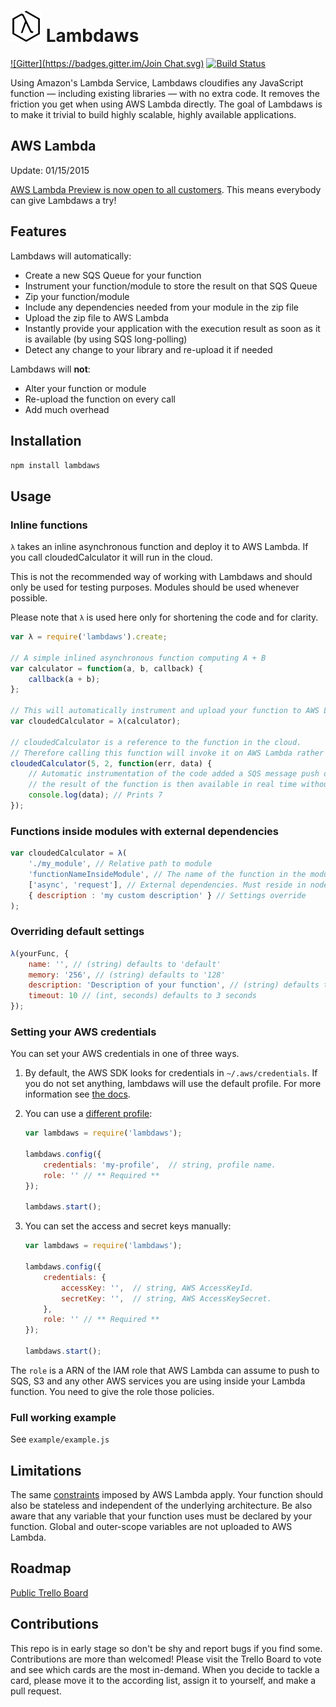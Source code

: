 ![logo](./logo50x50.png) Lambdaws
====================================

[![Gitter](https://badges.gitter.im/Join Chat.svg)](https://gitter.im/mentum/lambdaws?utm_source=badge&utm_medium=badge&utm_campaign=pr-badge&utm_content=badge) [![Build Status](https://img.shields.io/travis/mentum/lambdaws.svg?style=flat)](https://travis-ci.org/mentum/lambdaws)

Using Amazon's Lambda Service, Lambdaws cloudifies any JavaScript function — including existing libraries — with no extra code. It removes the friction you get when using AWS Lambda directly. The goal of Lambdaws is to make it trivial to build highly scalable, highly available applications.

## AWS Lambda

Update: 01/15/2015

[AWS Lambda Preview is now open to all customers](http://aws.amazon.com/about-aws/whats-new/2015/01/14/aws-lambda-preview-now-open-to-all-aws-customers/). This means everybody can give Lambdaws a try!

## Features

Lambdaws will automatically:
- Create a new SQS Queue for your function
- Instrument your function/module to store the result on that SQS Queue
- Zip your function/module
- Include any dependencies needed from your module in the zip file
- Upload the zip file to AWS Lambda
- Instantly provide your application with the execution result as soon as it is available (by using SQS long-polling)
- Detect any change to your library and re-upload it if needed

Lambdaws will __not__:
- Alter your function or module
- Re-upload the function on every call
- Add much overhead

## Installation

```npm install lambdaws```

## Usage

### Inline functions

```λ``` takes an inline asynchronous function and deploy it to AWS Lambda. If you call cloudedCalculator it will run in the cloud.

This is not the recommended way of working with Lambdaws and should only be used for testing purposes. Modules should be used whenever possible.

Please note that `λ` is used here only for shortening the code and for clarity.

```js
var λ = require('lambdaws').create;

// A simple inlined asynchronous function computing A + B
var calculator = function(a, b, callback) { 
	callback(a + b);
};

// This will automatically instrument and upload your function to AWS Lambda
var cloudedCalculator = λ(calculator);

// cloudedCalculator is a reference to the function in the cloud.
// Therefore calling this function will invoke it on AWS Lambda rather than locally.
cloudedCalculator(5, 2, function(err, data) {
	// Automatic instrumentation of the code added a SQS message push of the result
	// the result of the function is then available in real time without polling CloudWatch
	console.log(data); // Prints 7
});
```

### Functions inside modules with external dependencies

```js
var cloudedCalculator = λ(
	'./my_module', // Relative path to module
	'functionNameInsideModule', // The name of the function in the module. Optional if module returns a function.
	['async', 'request'], // External dependencies. Must reside in node_modules for now.
	{ description : 'my custom description' } // Settings override
);
```

### Overriding default settings

```js
λ(yourFunc, {
	name: '', // (string) defaults to 'default'
	memory: '256', // (string) defaults to '128'
	description: 'Description of your function', // (string) defaults to ''
	timeout: 10 // (int, seconds) defaults to 3 seconds
});
```

### Setting your AWS credentials

You can set your AWS credentials in one of three ways.

1. By default, the AWS SDK looks for credentials in `~/.aws/credentials`. If you do not set anything, lambdaws will use the default profile. For more information see [the docs](http://docs.aws.amazon.com/AWSJavaScriptSDK/guide/node-configuring.html#Credentials_from_the_Shared_Credentials_File_____aws_credentials_).

2. You can use a [different profile](http://docs.aws.amazon.com/AWSJavaScriptSDK/guide/node-configuring.html#Using_Profiles_with_the_SDK):

   ```js
   var lambdaws = require('lambdaws');

   lambdaws.config({
       credentials: 'my-profile',  // string, profile name.
       role: '' // ** Required **
   });

   lambdaws.start();
   ```

3. You can set the access and secret keys manually:

   ```js
   var lambdaws = require('lambdaws');

   lambdaws.config({
       credentials: {
           accessKey: '',  // string, AWS AccessKeyId.
           secretKey: '',  // string, AWS AccessKeySecret.
       },
       role: '' // ** Required **
   });

   lambdaws.start();
   ```

The `role` is a ARN of the IAM role that AWS Lambda can assume to push to SQS, S3 and any other AWS services you are using inside your Lambda function. You need to give the role those policies.

### Full working example

See ```example/example.js```

## Limitations

The same [constraints](http://docs.aws.amazon.com/lambda/latest/dg/limits.html) imposed by AWS Lambda apply. Your function should also be stateless and independent of the underlying architecture. Be also aware that any variable that your function uses must be declared by your function. Global and outer-scope variables are not uploaded to AWS Lambda.

## Roadmap

[Public Trello Board](https://trello.com/b/V8OrXkFa/lambda)

## Contributions
This repo is in early stage so don't be shy and report bugs if you find some.
Contributions are more than welcomed! Please visit the Trello Board to vote and see which cards are the most in-demand. When you decide to tackle a card, please move it to the according list, assign it to yourself, and make a pull request.

